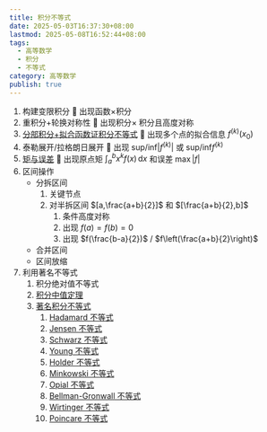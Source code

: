 ```yaml
---
title: 积分不等式
date: 2025-05-03T16:37:30+08:00
lastmod: 2025-05-08T16:52:44+08:00
tags:
  - 高等数学
  - 积分
  - 不等式
category: 高等数学
publish: true
---
```


1. 构建变限积分 🔗 出现函数$\times$积分
2. 重积分+轮换对称性 🔗 出现积分$\times$ 积分且高度对称
3. [分部积分+拟合函数证积分不等式](./%E5%88%86%E9%83%A8%E7%A7%AF%E5%88%86+%E6%8B%9F%E5%90%88%E5%87%BD%E6%95%B0%E8%AF%81%E7%A7%AF%E5%88%86%E4%B8%8D%E7%AD%89%E5%BC%8F.md) 🔗 出现多个点的拟合信息 $f^{(k)}(x_{0})$
4. 泰勒展开/拉格朗日展开 🔗 出现 $\mathrm{sup/inf}|f^{(k)}|$ 或 $\mathrm{sup/inf} f^{(k)}$
5. [矩与误差](./%E7%9F%A9%E4%B8%8E%E8%AF%AF%E5%B7%AE.md) 🔗 出现原点矩 $\int_{a}^{b} x^{k}f(x) \, \mathrm{d}x$ 和误差 $\max\left|f\right|$
6. 区间操作
	- 分拆区间
		1. 关键节点
		2. 对半拆区间 $[a,\frac{a+b}{2}]$ 和 $[\frac{a+b}{2},b]$
			1. 条件高度对称
			2. 出现 $f(a)=f(b)=0$
			3. 出现 $f(\frac{b-a}{2})$ / $f\left(\frac{a+b}{2}\right)$
	- 合并区间
	- 区间放缩
7. 利用著名不等式
	1. 积分绝对值不等式
	2. [积分中值定理](./%E7%A7%AF%E5%88%86%E4%B8%AD%E5%80%BC%E5%AE%9A%E7%90%86.md)
	3. [著名积分不等式](./%E8%91%97%E5%90%8D%E7%A7%AF%E5%88%86%E4%B8%8D%E7%AD%89%E5%BC%8F.md)
		1. [Hadamard 不等式](./Hadamard%20%E4%B8%8D%E7%AD%89%E5%BC%8F.md)
		2. [Jensen 不等式](./Jensen%20%E4%B8%8D%E7%AD%89%E5%BC%8F.md)
		3. [Schwarz 不等式](./Schwarz%20%E4%B8%8D%E7%AD%89%E5%BC%8F.md)
		4. [Young 不等式](./Young%20%E4%B8%8D%E7%AD%89%E5%BC%8F.md)
		5. [Holder 不等式](./Holder%20%E4%B8%8D%E7%AD%89%E5%BC%8F.md)
		6. [Minkowski 不等式](./Minkowski%20%E4%B8%8D%E7%AD%89%E5%BC%8F.md)
		7. [Opial 不等式](./Opial%20%E4%B8%8D%E7%AD%89%E5%BC%8F.md)
		8. [Bellman-Gronwall 不等式](./Bellman-Gronwall%20%E4%B8%8D%E7%AD%89%E5%BC%8F.md)
		9. [Wirtinger 不等式](./Wirtinger%20%E4%B8%8D%E7%AD%89%E5%BC%8F.md)
		10. [Poincare 不等式](./Poincare%20%E4%B8%8D%E7%AD%89%E5%BC%8F.md)
